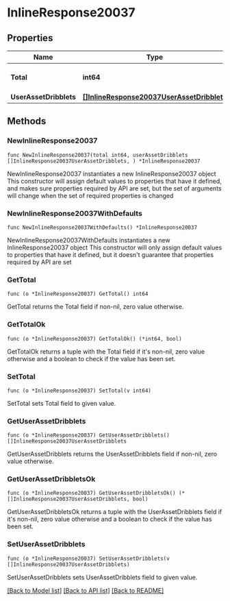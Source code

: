 # InlineResponse20037

## Properties

Name | Type | Description | Notes
------------ | ------------- | ------------- | -------------
**Total** | **int64** | Total counts of exchange | 
**UserAssetDribblets** | [**[]InlineResponse20037UserAssetDribblets**](InlineResponse20037UserAssetDribblets.md) |  | 

## Methods

### NewInlineResponse20037

`func NewInlineResponse20037(total int64, userAssetDribblets []InlineResponse20037UserAssetDribblets, ) *InlineResponse20037`

NewInlineResponse20037 instantiates a new InlineResponse20037 object
This constructor will assign default values to properties that have it defined,
and makes sure properties required by API are set, but the set of arguments
will change when the set of required properties is changed

### NewInlineResponse20037WithDefaults

`func NewInlineResponse20037WithDefaults() *InlineResponse20037`

NewInlineResponse20037WithDefaults instantiates a new InlineResponse20037 object
This constructor will only assign default values to properties that have it defined,
but it doesn't guarantee that properties required by API are set

### GetTotal

`func (o *InlineResponse20037) GetTotal() int64`

GetTotal returns the Total field if non-nil, zero value otherwise.

### GetTotalOk

`func (o *InlineResponse20037) GetTotalOk() (*int64, bool)`

GetTotalOk returns a tuple with the Total field if it's non-nil, zero value otherwise
and a boolean to check if the value has been set.

### SetTotal

`func (o *InlineResponse20037) SetTotal(v int64)`

SetTotal sets Total field to given value.


### GetUserAssetDribblets

`func (o *InlineResponse20037) GetUserAssetDribblets() []InlineResponse20037UserAssetDribblets`

GetUserAssetDribblets returns the UserAssetDribblets field if non-nil, zero value otherwise.

### GetUserAssetDribbletsOk

`func (o *InlineResponse20037) GetUserAssetDribbletsOk() (*[]InlineResponse20037UserAssetDribblets, bool)`

GetUserAssetDribbletsOk returns a tuple with the UserAssetDribblets field if it's non-nil, zero value otherwise
and a boolean to check if the value has been set.

### SetUserAssetDribblets

`func (o *InlineResponse20037) SetUserAssetDribblets(v []InlineResponse20037UserAssetDribblets)`

SetUserAssetDribblets sets UserAssetDribblets field to given value.



[[Back to Model list]](../README.md#documentation-for-models) [[Back to API list]](../README.md#documentation-for-api-endpoints) [[Back to README]](../README.md)


